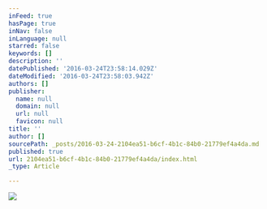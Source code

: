 ```yaml
---
inFeed: true
hasPage: true
inNav: false
inLanguage: null
starred: false
keywords: []
description: ''
datePublished: '2016-03-24T23:58:14.029Z'
dateModified: '2016-03-24T23:58:03.942Z'
authors: []
publisher:
  name: null
  domain: null
  url: null
  favicon: null
title: ''
author: []
sourcePath: _posts/2016-03-24-2104ea51-b6cf-4b1c-84b0-21779ef4a4da.md
published: true
url: 2104ea51-b6cf-4b1c-84b0-21779ef4a4da/index.html
_type: Article

---
```

![](https://the-grid-user-content.s3-us-west-2.amazonaws.com/c76a47a8-b181-438d-a1b3-418f89036211.jpg)